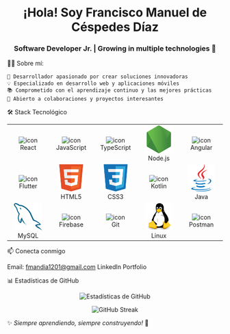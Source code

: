 <h1 align="center">¡Hola! Soy Francisco Manuel de Céspedes Díaz</h1>
<h3 align="center">Software Developer Jr. | Growing in multiple technologies 🚀</h3>
👨‍💻 Sobre mí:

    🌱 Desarrollador apasionado por crear soluciones innovadoras
    💡 Especializado en desarrollo web y aplicaciones móviles
    📚 Comprometido con el aprendizaje continuo y las mejores prácticas
    🤝 Abierto a colaboraciones y proyectos interesantes

🛠️ Stack Tecnológico
<table align="center">
  <tr>
    <td align="center" width="96">
      <img src="https://techstack-generator.vercel.app/react-icon.svg" alt="icon" width="65" height="65" />
      <br>React
    </td>
    <td align="center" width="96">
      <img src="https://techstack-generator.vercel.app/js-icon.svg" alt="icon" width="65" height="65" />
      <br>JavaScript
    </td>
    <td align="center" width="96">
      <img src="https://techstack-generator.vercel.app/ts-icon.svg" alt="icon" width="65" height="65" />
      <br>TypeScript
    </td>
    <td align="center" width="96">
      <img src="https://raw.githubusercontent.com/devicons/devicon/master/icons/nodejs/nodejs-original.svg" alt="icon" width="65" height="65" />
      <br>Node.js
    </td>
    <td align="center" width="96">
      <img src="https://angular.io/assets/images/logos/angular/angular.svg" alt="icon" width="65" height="65" />
      <br>Angular
    </td>
  </tr>
  <tr>
    <td align="center" width="96">
      <img src="https://www.vectorlogo.zone/logos/flutterio/flutterio-icon.svg" alt="icon" width="65" height="65" />
      <br>Flutter
    </td>
    <td align="center" width="96">
      <img src="https://raw.githubusercontent.com/devicons/devicon/master/icons/html5/html5-original.svg" alt="icon" width="65" height="65" />
      <br>HTML5
    </td>
    <td align="center" width="96">
      <img src="https://raw.githubusercontent.com/devicons/devicon/master/icons/css3/css3-original.svg" alt="icon" width="65" height="65" />
      <br>CSS3
    </td>
    <td align="center" width="96">
      <img src="https://www.vectorlogo.zone/logos/kotlinlang/kotlinlang-icon.svg" alt="icon" width="65" height="65" />
      <br>Kotlin
    </td>
    <td align="center" width="96">
      <img src="https://raw.githubusercontent.com/devicons/devicon/master/icons/java/java-original.svg" alt="icon" width="65" height="65" />
      <br>Java
    </td>
  </tr>
  <tr>
    <td align="center" width="96">
      <img src="https://raw.githubusercontent.com/devicons/devicon/master/icons/mysql/mysql-original.svg" alt="icon" width="65" height="65" />
      <br>MySQL
    </td>
    <td align="center" width="96">
      <img src="https://www.vectorlogo.zone/logos/firebase/firebase-icon.svg" alt="icon" width="65" height="65" />
      <br>Firebase
    </td>
    <td align="center" width="96">
      <img src="https://www.vectorlogo.zone/logos/git-scm/git-scm-icon.svg" alt="icon" width="65" height="65" />
      <br>Git
    </td>
    <td align="center" width="96">
      <img src="https://raw.githubusercontent.com/devicons/devicon/master/icons/linux/linux-original.svg" alt="icon" width="65" height="65" />
      <br>Linux
    </td>
    <td align="center" width="96">
      <img src="https://www.vectorlogo.zone/logos/getpostman/getpostman-icon.svg" alt="icon" width="65" height="65" />
      <br>Postman
    </td>
  </tr>
</table>

📫 Conecta conmigo

Email: fmandia1201@gmail.com
LinkedIn <!-- Añade tu URL de LinkedIn -->
Portfolio <!-- Añade tu URL de portfolio si tienes uno -->

📊 Estadísticas de GitHub
<p align="center">
  <img src="https://github-readme-stats.vercel.app/api?username=TU_USERNAME&show_icons=true&theme=radical" alt="Estadísticas de GitHub" />
</p>
<p align="center">
  <img src="https://github-readme-streak-stats.herokuapp.com/?user=TU_USERNAME&theme=radical" alt="GitHub Streak" />
</p>


✨ _Siempre aprendiendo, siempre construyendo!_ 🚀

<!---
Franma2005/Franma2005 is a ✨ special ✨ repository because its `README.md` (this file) appears on your GitHub profile.
You can click the Preview link to take a look at your changes.
--->
